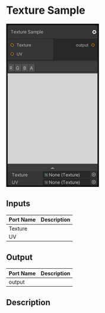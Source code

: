 # Texture Sample
![Mixture.TextureSampleNode](../../images/Mixture.TextureSampleNode.png)
## Inputs
Port Name | Description
--- | ---
Texture | 
UV | 

## Output
Port Name | Description
--- | ---
output | 

## Description

